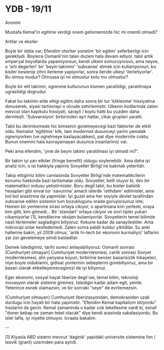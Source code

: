 # YDB - 19/11

Anonim

Mustafa Kemal'in egitime verdigi onem gelismemizde hic mi onemli olmadi?

Artilar ve eksiler

Boyle bir iddia var; Efendim otoriter yonetim 'bir egitim' seferberligi icin gerekliydi. Boylece Osmanli'nin talan duzeni hala devam ediyor, tabii artik emperyal boyutlarda yapamiyorsun, kendi ulkeni somuruyorsun, ama neyse, o 'arti degerleri' bir 'beyin takimini' 'subvanse' etmek icin kullaniyorsun, bu kisiler beslenip zihni ilerleme yapiyorlar, sonra ileride ulkeyi 'ilerletiyorlar'. Bu olmus mudur? Olmussa iyi mi olmustur kotu mu olmustur?

Boyle bir elit takimin, ogrenme kulturunun kismen yaratildigi, yaratilmaya ugrasildigi dogrudur.

Fakat bu takimin elde ettigi egitim daha sonra bir tur 'kliklesme' hissiyatina donuserek, siyasi tartismayi o olcude zehirlemistir. Ulkenin kodlarinda zaten mevcut olan kapikulu hissiyati, sarayli / koylu hatti bu yuzden daha derinlesti. 'Subvansiyon' birbirinden ayri hatlar, cikar gruplari yaratti.

Tabii bu derinlesmede hic kimsenin goremeyecegi bazi faktorler de etkili oldu. Kemalist 'egitilmis' klik, tam modernist dusunceyi yarim yamalak ogreniyorken (ve ogretmeye baslayacakken), pat diye modernite coktu. Bunun onemini hala kavrayamayan dusunce insanlarimiz var.

Peki ama efendim, 'yine de beyin takimi yaratilmasi iyi olmadi mi?'.

Bir takim iyi yan etkiler (fringe benefit) oldugu soylenebilir. Ama daha iyi analiz icin, o isi hakkiyla yapmis Sovyetler Birligi'ne bakmak yeterlidir.

Takip ettigimiz bilim camiasinda Sovyetler Birligi'nde matematikcilerin konumu hakkinda bazi tartismalar oldu. Sovyetler, belli oluyor ki, dev bir matematikci ordusu yetistirmisler. Boru degil tabii, bu kisiler balistik hesaplari gibi envai tur 'savunma' amacli islerde 'istihdam' edilmisler, ama bol bol arastirma da yapmislar. Iyi guzel ama her seyiyle devlet tarafindan subvanse edilen sistemin tum bozuklugunu orada goruyorsunuz iste; Hemen bir yemlenme sirasi ortaya cikiyor, o apartmana kim yerlesti, oraya kim gitti, kim gitmedi... Bir 'standart' ortaya cikiyor ve sivri tipler yukari cikamiyorlar [1], kendilerine oksijen bulamiyorlar. Sovyetlerin temel bilimde nasil ilerlemeler sagladigini biliyoruz. Kokune kadar da sanayilestiler. Ama mikrocipi onlar kesfedemedi. Zaten sonra paldir kuldur yikildilar. Su anki hallerine bakin, yil 2009 olmus, 'artik hi-tech bir ekonomi kurmaliyiz' laflarini zar zor gevelemeye simdi basladilar.

Demek istedigimiz, tarihi sureci anlayabiliyoruz: Osmanli sonrasi (Cumhuriyet olmayan) Cumhuriyet modernlesmesi, carlik sonrasi Sovyet modernlesmesi, alin yanyana koyun, birbirine benzer basarisizlik hikayeleri, niye boyle olduklarini, gidisat yonlerinin sebeplerini gorebiliyoruz, ama bir basari olarak etiketleyemecegimizi de iyi biliyoruz.

Eger ekonomi, sosyal hayat liberize degil ise, temel bilim, teknoloji inovasyon olarak sisteme giremez. Istedigin kadar adam egit, yemle. Yeterince esnek olamazsin, ve bir sonraki "seye" de evrilemezsin.

(Cumhuriyet olmayan) Cumhuriyet liberizasyondan, demokrasiden uzak durdugu icin hayati bir hata yapmistir. "Efendim Kemal kapitalizm istiyordu" traslarini da gecin. Kemal zamaninda o kadar cok tekellesme vardi ki, esnaf "doner kebap ne zaman tekel olacak" diye kendi arasinda sakalasiyordu. Bu isler lafla, iyi niyetle olmuyor. Icraata bakalim.

--

[1] Kiyasla ABD sistemi mevcut 'daginik' yapidaki universite sistemine fon / tesvik (grant) uzerinden para ayirdi.
